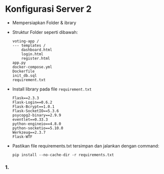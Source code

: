 # Konfigurasi Server 2 

- Mempersiapkan Folder & ibrary
- Struktur Folder seperti dibawah:

  ```
  voting-app /
  --- templates /
  	  dashboard.html
  	  login.html
  	  register.html
  app.py
  docker-compose.yml
  Dockerfile
  init_db.sql
  requirement.txt

  ```

- Install library pada file ```requirement.txt``` 

  ```
  Flask==2.3.3
  Flask-Login==0.6.2
  Flask-Bcrypt==1.0.1
  Flask-SocketIO==5.3.6
  psycopg2-binary==2.9.9
  eventlet==0.33.3
  python-engineio==4.8.0
  python-socketio==5.10.0
  Werkzeug==2.3.7
  Flask-WTF
  ```

- Pastikan file requirements.txt tersimpan dan jalankan dengan command:
  
  ```
  pip install --no-cache-dir -r requirements.txt
  ```

### 1. 
